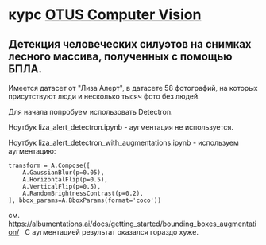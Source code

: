 # курс [OTUS Computer Vision](https://otus.ru/lessons/cv/)

## Детекция человеческих силуэтов на снимках лесного массива, полученных с помощью БПЛА.

Имеется датасет от "Лиза Алерт", в датасете 58 фотографий, на которых присутствуют люди и несколько тысяч фото без людей.

Для начала попробуем использовать Detectron.

Ноутбук liza_alert_detectron.ipynb - аугментация не используется.

Ноутбук liza_alert_detectron_with_augmentations.ipynb - используем аугментацию:
```
transform = A.Compose([
    A.GaussianBlur(p=0.05),
    A.HorizontalFlip(p=0.5),
    A.VerticalFlip(p=0.5),
    A.RandomBrightnessContrast(p=0.2),
], bbox_params=A.BboxParams(format='coco'))
```

см. https://albumentations.ai/docs/getting_started/bounding_boxes_augmentation/
 
С aугментацией результат оказался гораздо хуже.
